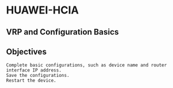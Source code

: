 # HUAWEI-HCIA

## VRP and Configuration Basics
## Objectives
    Complete basic configurations, such as device name and router interface IP address.
    Save the configurations.
    Restart the device.

